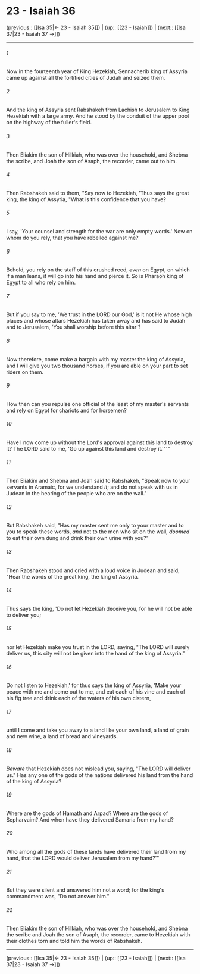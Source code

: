 # 23 - Isaiah 36

(previous:: [[Isa 35|← 23 - Isaiah 35]]) | (up:: [[23 - Isaiah]]) | (next:: [[Isa 37|23 - Isaiah 37 →]])

***


###### 1 
Now in the fourteenth year of King Hezekiah, Sennacherib king of Assyria came up against all the fortified cities of Judah and seized them. 

###### 2 
And the king of Assyria sent Rabshakeh from Lachish to Jerusalem to King Hezekiah with a large army. And he stood by the conduit of the upper pool on the highway of the fuller's field. 

###### 3 
Then Eliakim the son of Hilkiah, who was over the household, and Shebna the scribe, and Joah the son of Asaph, the recorder, came out to him. 

###### 4 
Then Rabshakeh said to them, "Say now to Hezekiah, 'Thus says the great king, the king of Assyria, "What is this confidence that you have? 

###### 5 
I say, 'Your counsel and strength for the war are only empty words.' Now on whom do you rely, that you have rebelled against me? 

###### 6 
Behold, you rely on the staff of this crushed reed, _even_ on Egypt, on which if a man leans, it will go into his hand and pierce it. So is Pharaoh king of Egypt to all who rely on him. 

###### 7 
But if you say to me, 'We trust in the LORD our God,' is it not He whose high places and whose altars Hezekiah has taken away and has said to Judah and to Jerusalem, 'You shall worship before this altar'? 

###### 8 
Now therefore, come make a bargain with my master the king of Assyria, and I will give you two thousand horses, if you are able on your part to set riders on them. 

###### 9 
How then can you repulse one official of the least of my master's servants and rely on Egypt for chariots and for horsemen? 

###### 10 
Have I now come up without the Lord's approval against this land to destroy it? The LORD said to me, 'Go up against this land and destroy it.'"'" 

###### 11 
Then Eliakim and Shebna and Joah said to Rabshakeh, "Speak now to your servants in Aramaic, for we understand _it_; and do not speak with us in Judean in the hearing of the people who are on the wall." 

###### 12 
But Rabshakeh said, "Has my master sent me only to your master and to you to speak these words, _and_ not to the men who sit on the wall, _doomed_ to eat their own dung and drink their own urine with you?" 

###### 13 
Then Rabshakeh stood and cried with a loud voice in Judean and said, "Hear the words of the great king, the king of Assyria. 

###### 14 
Thus says the king, 'Do not let Hezekiah deceive you, for he will not be able to deliver you; 

###### 15 
nor let Hezekiah make you trust in the LORD, saying, "The LORD will surely deliver us, this city will not be given into the hand of the king of Assyria." 

###### 16 
Do not listen to Hezekiah,' for thus says the king of Assyria, 'Make your peace with me and come out to me, and eat each of his vine and each of his fig tree and drink each of the waters of his own cistern, 

###### 17 
until I come and take you away to a land like your own land, a land of grain and new wine, a land of bread and vineyards. 

###### 18 
_Beware_ that Hezekiah does not mislead you, saying, "The LORD will deliver us." Has any one of the gods of the nations delivered his land from the hand of the king of Assyria? 

###### 19 
Where are the gods of Hamath and Arpad? Where are the gods of Sepharvaim? And when have they delivered Samaria from my hand? 

###### 20 
Who among all the gods of these lands have delivered their land from my hand, that the LORD would deliver Jerusalem from my hand?'" 

###### 21 
But they were silent and answered him not a word; for the king's commandment was, "Do not answer him." 

###### 22 
Then Eliakim the son of Hilkiah, who was over the household, and Shebna the scribe and Joah the son of Asaph, the recorder, came to Hezekiah with their clothes torn and told him the words of Rabshakeh.

***

(previous:: [[Isa 35|← 23 - Isaiah 35]]) | (up:: [[23 - Isaiah]]) | (next:: [[Isa 37|23 - Isaiah 37 →]])
